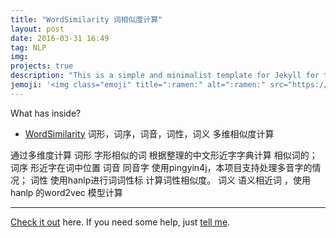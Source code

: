 ```yaml
---
title: "WordSimilarity 词相似度计算"
layout: post
date: 2016-03-31 16:49
tag: NLP
img:  
projects: true
description: "This is a simple and minimalist template for Jekyll for those who likes to eat noodles."
jemoji: '<img class="emoji" title=":ramen:" alt=":ramen:" src="https://assets.github.com/images/icons/emoji/unicode/1f35c.png" height="20" width="20" align="absmiddle">'
--- 
```




What has inside?

- [WordSimilarity](https://github.com/TmengT/WordSimilarity)
词形，词序，词音，词性，词义 多维相似度计算

通过多维度计算 词形 字形相似的词 根据整理的中文形近字字典计算 相似词的； 词序 形近字在词中位置 词音 同音字 使用pingyin4j，本项目支持处理多音字的情况； 词性 使用hanlp进行词词性标 计算词性相似度。 词义 语义相近词 ，使用hanlp 的word2vec 模型计算

---

[Check it out](https://github.com/TmengT/WordSimilarity/) here.
If you need some help, just [tell me](https://github.com/TmengT/WordSimilarity/issues).
